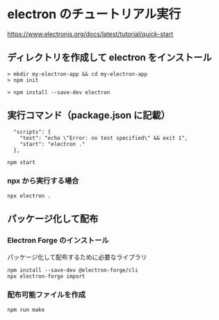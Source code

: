 # electron のチュートリアル実行
https://www.electronjs.org/docs/latest/tutorial/quick-start

## ディレクトリを作成して electron をインストール

```
> mkdir my-electron-app && cd my-electron-app
> npm init

> npm install --save-dev electron
```

## 実行コマンド（package.json に記載）

```
  "scripts": {
    "test": "echo \"Error: no test specified\" && exit 1",
    "start": "electron ."
  },
```

```
npm start
```

### npx から実行する場合

```
npx electron .
```

## パッケージ化して配布

### Electron Forge のインストール

パッケージ化して配布するために必要なライブラリ

```
npm install --save-dev @electron-forge/cli
npx electron-forge import
```

### 配布可能ファイルを作成

```
npm run make
```